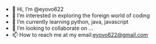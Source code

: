 - 👋 Hi, I’m @eyovo622
- 👀 I’m interested in exploring the foreign world of coding
- 🌱 I’m currently learning python, java, javascript
- 💞️ I’m looking to collaborate on ...
- 📫 How to reach me at my email:eyovo622@gmail.com

<!---
eyovo622/eyovo622 is a ✨ special ✨ repository because its `README.md` (this file) appears on your GitHub profile.
You can click the Preview link to take a look at your changes.
--->
